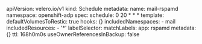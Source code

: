 apiVersion: velero.io/v1
kind: Schedule
metadata:
  name: mail-rspamd
  namespace: openshift-adp
spec:
  schedule: 0 20 * * *
  template:
    defaultVolumesToRestic: true
    hooks: {}
    includedNamespaces:
      - mail
    includedResources:
      - '*'
    labelSelector:
      matchLabels:
        app: rspamd
    metadata: {}
    ttl: 168h0m0s
  useOwnerReferencesInBackup: false